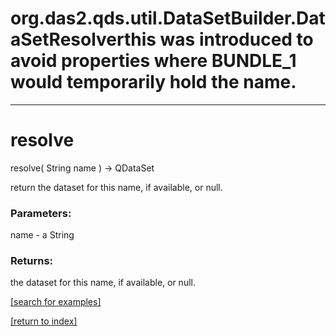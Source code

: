 # org.das2.qds.util.DataSetBuilder.DataSetResolverthis was introduced to avoid properties where BUNDLE_1 would temporarily hold the name.
***
<a name="resolve"></a>
# resolve
resolve( String name ) &rarr; QDataSet

return the dataset for this name, if available, or null.

### Parameters:
name - a String

### Returns:
the dataset for this name, if available, or null.

<a href="https://github.com/autoplot/dev/search?q=resolve&unscoped_q=resolve">[search for examples]</a>

<a href="https://github.com/autoplot/documentation/blob/master/javadoc/index-all.md">[return to index]</a>

